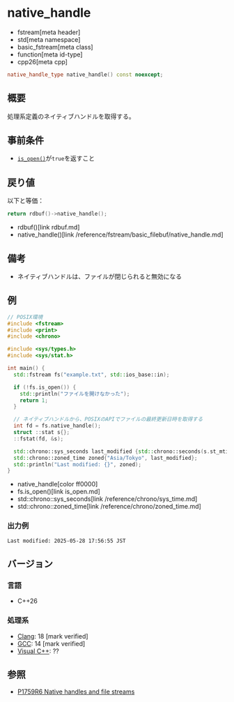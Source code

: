 # native_handle
* fstream[meta header]
* std[meta namespace]
* basic_fstream[meta class]
* function[meta id-type]
* cpp26[meta cpp]

```cpp
native_handle_type native_handle() const noexcept;
```

## 概要
処理系定義のネイティブハンドルを取得する。


## 事前条件
- [`is_open()`](is_open.md)が`true`を返すこと


## 戻り値
以下と等価：

```cpp
return rdbuf()->native_handle();
```
* rdbuf()[link rdbuf.md]
* native_handle()[link /reference/fstream/basic_filebuf/native_handle.md]


## 備考
- ネイティブハンドルは、ファイルが閉じられると無効になる


## 例
```cpp example
// POSIX環境
#include <fstream>
#include <print>
#include <chrono>

#include <sys/types.h>
#include <sys/stat.h>

int main() {
  std::fstream fs("example.txt", std::ios_base::in);

  if (!fs.is_open()) {
    std::println("ファイルを開けなかった");
    return 1;
  }

  // ネイティブハンドルから、POSIXのAPIでファイルの最終更新日時を取得する
  int fd = fs.native_handle();
  struct ::stat s{};
  ::fstat(fd, &s);

  std::chrono::sys_seconds last_modified {std::chrono::seconds(s.st_mtim.tv_sec)};
  std::chrono::zoned_time zoned{"Asia/Tokyo", last_modified};
  std::println("Last modified: {}", zoned);
}
```
* native_handle[color ff0000]
* fs.is_open()[link is_open.md]
* std::chrono::sys_seconds[link /reference/chrono/sys_time.md]
* std::chrono::zoned_time[link /reference/chrono/zoned_time.md]

### 出力例
```
Last modified: 2025-05-28 17:56:55 JST
```

## バージョン
### 言語
- C++26

### 処理系
- [Clang](/implementation.md#clang): 18 [mark verified]
- [GCC](/implementation.md#gcc): 14 [mark verified]
- [Visual C++](/implementation.md#visual_cpp): ??

## 参照
- [P1759R6 Native handles and file streams](http://open-std.org/jtc1/sc22/wg21/docs/papers/2023/p1759r6.html)

